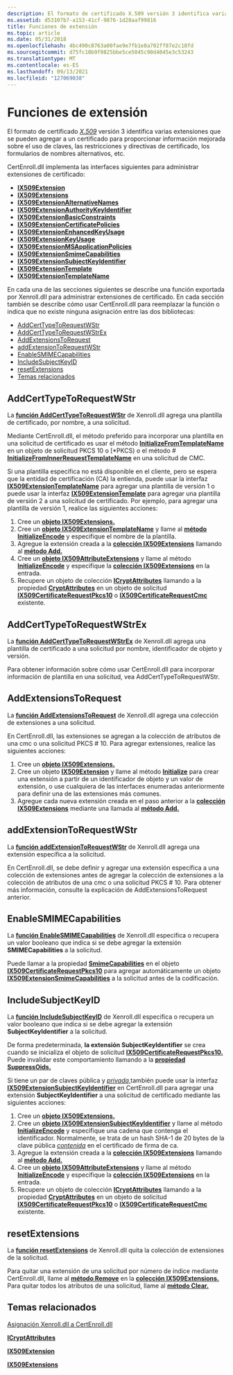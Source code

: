 ```yaml
---
description: El formato de certificado X.509 versión 3 identifica varias extensiones que se pueden agregar a un certificado para proporcionar información mejorada sobre el uso de claves, las restricciones y directivas de certificado, los formularios de nombres alternativos, etc.
ms.assetid: d53107b7-a153-41cf-9876-1d28aaf99816
title: Funciones de extensión
ms.topic: article
ms.date: 05/31/2018
ms.openlocfilehash: 4bc490c8763a00fae9e7fb1e8a702ff87e2c18fd
ms.sourcegitcommit: d75fc10b9f0825bbe5ce5045c90d4045e3c53243
ms.translationtype: MT
ms.contentlocale: es-ES
ms.lasthandoff: 09/13/2021
ms.locfileid: "127069038"
---
```

# <a name="extension-functions"></a>Funciones de extensión

El formato de certificado [*X.509*](/windows/desktop/SecGloss/x-gly) versión 3 identifica varias extensiones que se pueden agregar a un certificado para proporcionar información mejorada sobre el uso de claves, las restricciones y directivas de certificado, los formularios de nombres alternativos, etc.

CertEnroll.dll implementa las interfaces siguientes para administrar extensiones de certificado:

-   [**IX509Extension**](/windows/desktop/api/CertEnroll/nn-certenroll-ix509extension)
-   [**IX509Extensions**](/windows/desktop/api/CertEnroll/nn-certenroll-ix509extensions)
-   [**IX509ExtensionAlternativeNames**](/windows/desktop/api/CertEnroll/nn-certenroll-ix509extensionalternativenames)
-   [**IX509ExtensionAuthorityKeyIdentifier**](/windows/desktop/api/CertEnroll/nn-certenroll-ix509extensionauthoritykeyidentifier)
-   [**IX509ExtensionBasicConstraints**](/windows/desktop/api/CertEnroll/nn-certenroll-ix509extensionbasicconstraints)
-   [**IX509ExtensionCertificatePolicies**](/windows/desktop/api/CertEnroll/nn-certenroll-ix509extensioncertificatepolicies)
-   [**IX509ExtensionEnhancedKeyUsage**](/windows/desktop/api/CertEnroll/nn-certenroll-ix509extensionenhancedkeyusage)
-   [**IX509ExtensionKeyUsage**](/windows/desktop/api/CertEnroll/nn-certenroll-ix509extensionkeyusage)
-   [**IX509ExtensionMSApplicationPolicies**](/windows/desktop/api/CertEnroll/nn-certenroll-ix509extensionmsapplicationpolicies)
-   [**IX509ExtensionSmimeCapabilities**](/windows/desktop/api/CertEnroll/nn-certenroll-ix509extensionsmimecapabilities)
-   [**IX509ExtensionSubjectKeyIdentifier**](/windows/desktop/api/CertEnroll/nn-certenroll-ix509extensionsubjectkeyidentifier)
-   [**IX509ExtensionTemplate**](/windows/desktop/api/CertEnroll/nn-certenroll-ix509extensiontemplate)
-   [**IX509ExtensionTemplateName**](/windows/desktop/api/CertEnroll/nn-certenroll-ix509extensiontemplatename)

En cada una de las secciones siguientes se describe una función exportada por Xenroll.dll para administrar extensiones de certificado. En cada sección también se describe cómo usar CertEnroll.dll para reemplazar la función o indica que no existe ninguna asignación entre las dos bibliotecas:

-   [AddCertTypeToRequestWStr](#addcerttypetorequestwstr)
-   [AddCertTypeToRequestWStrEx](#addcerttypetorequestwstrex)
-   [AddExtensionsToRequest](#addextensionstorequest)
-   [addExtensionToRequestWStr](#addextensiontorequestwstr)
-   [EnableSMIMECapabilities](#enablesmimecapabilities)
-   [IncludeSubjectKeyID](#includesubjectkeyid)
-   [resetExtensions](#resetextensions)
-   [Temas relacionados](#related-topics)

## <a name="addcerttypetorequestwstr"></a>AddCertTypeToRequestWStr

La [**función AddCertTypeToRequestWStr**](/windows/desktop/api/xenroll/nf-xenroll-ienroll-addcerttypetorequestwstr) de Xenroll.dll agrega una plantilla de certificado, por nombre, a una solicitud.

Mediante CertEnroll.dll, el método preferido para incorporar una plantilla en una solicitud de certificado es usar el método [**InitializeFromTemplateName**](/windows/desktop/api/CertEnroll/nf-certenroll-ix509certificaterequestpkcs10-initializefromtemplatename) en un objeto de solicitud PKCS 10 o [*PKCS) o el método \# [**InitializeFromInnerRequestTemplateName**](/windows/desktop/api/CertEnroll/nf-certenroll-ix509certificaterequestcmc-initializefrominnerrequesttemplatename) en una solicitud de CMC.

Si una plantilla específica no está disponible en el [](/windows/desktop/SecGloss/c-gly) cliente, pero se espera que la entidad de certificación (CA) la entienda, puede usar la interfaz [**IX509ExtensionTemplateName**](/windows/desktop/api/CertEnroll/nn-certenroll-ix509extensiontemplatename) para agregar una plantilla de versión 1 o puede usar la interfaz [**IX509ExtensionTemplate**](/windows/desktop/api/CertEnroll/nn-certenroll-ix509extensiontemplate) para agregar una plantilla de versión 2 a una solicitud de certificado. Por ejemplo, para agregar una plantilla de versión 1, realice las siguientes acciones:

1.  Cree un [**objeto IX509Extensions.**](/windows/desktop/api/CertEnroll/nn-certenroll-ix509extensions)
2.  Cree un [**objeto IX509ExtensionTemplateName**](/windows/desktop/api/CertEnroll/nn-certenroll-ix509extensiontemplatename) y llame al [**método InitializeEncode**](/windows/desktop/api/CertEnroll/nf-certenroll-ix509extensiontemplatename-initializeencode) y especifique el nombre de la plantilla.
3.  Agregue la extensión creada a la [**colección IX509Extensions**](/windows/desktop/api/CertEnroll/nn-certenroll-ix509extensions) llamando al [**método Add.**](/windows/desktop/api/CertEnroll/nf-certenroll-ix509extensions-add)
4.  Cree un [**objeto IX509AttributeExtensions**](/windows/desktop/api/CertEnroll/nn-certenroll-ix509attributeextensions) y llame al método [**InitializeEncode**](/windows/desktop/api/CertEnroll/nf-certenroll-ix509attributeextensions-initializeencode) y especifique la [**colección IX509Extensions**](/windows/desktop/api/CertEnroll/nn-certenroll-ix509extensions) en la entrada.
5.  Recupere un objeto de colección [**ICryptAttributes**](/windows/desktop/api/CertEnroll/nn-certenroll-icryptattributes) llamando a la propiedad [**CryptAttributes**](/windows/desktop/api/CertEnroll/nf-certenroll-ix509certificaterequestpkcs10-get_cryptattributes) en un objeto de solicitud [**IX509CertificateRequestPkcs10**](/windows/desktop/api/CertEnroll/nn-certenroll-ix509certificaterequestpkcs10) o [**IX509CertificateRequestCmc**](/windows/desktop/api/CertEnroll/nn-certenroll-ix509certificaterequestcmc) existente.

## <a name="addcerttypetorequestwstrex"></a>AddCertTypeToRequestWStrEx

La [**función AddCertTypeToRequestWStrEx**](/windows/desktop/api/xenroll/nf-xenroll-ienroll4-addcerttypetorequestwstrex) de Xenroll.dll agrega una plantilla de certificado a una solicitud por nombre, identificador de objeto y versión.

Para obtener información sobre cómo usar CertEnroll.dll para incorporar información de plantilla en una solicitud, vea AddCertTypeToRequestWStr.

## <a name="addextensionstorequest"></a>AddExtensionsToRequest

La [**función AddExtensionsToRequest**](/windows/desktop/api/xenroll/nf-xenroll-ienroll-addextensionstorequest) de Xenroll.dll agrega una colección de extensiones a una solicitud.

En CertEnroll.dll, las extensiones se agregan a la colección de atributos de una cmc o una solicitud PKCS \# 10. Para agregar extensiones, realice las siguientes acciones:

1.  Cree un [**objeto IX509Extensions.**](/windows/desktop/api/CertEnroll/nn-certenroll-ix509extensions)
2.  Cree un objeto [**IX509Extension**](/windows/desktop/api/CertEnroll/nn-certenroll-ix509extension) y llame al método [**Initialize**](/windows/desktop/api/CertEnroll/nf-certenroll-ix509extension-initialize) para crear una extensión a partir de un identificador de objeto y un valor de extensión, o use cualquiera de las interfaces enumeradas anteriormente para definir una de las extensiones más comunes.
3.  Agregue cada nueva extensión creada en el paso anterior a la [**colección IX509Extensions**](/windows/desktop/api/CertEnroll/nn-certenroll-ix509extensions) mediante una llamada al [**método Add.**](/windows/desktop/api/CertEnroll/nf-certenroll-ix509extensions-add)

## <a name="addextensiontorequestwstr"></a>addExtensionToRequestWStr

La [**función addExtensionToRequestWStr**](/windows/desktop/api/xenroll/nf-xenroll-ienroll4-addextensiontorequestwstr) de Xenroll.dll agrega una extensión específica a la solicitud.

En CertEnroll.dll, se debe definir y agregar una extensión específica a una colección de extensiones antes de agregar la colección de extensiones a la colección de atributos de una cmc o una solicitud PKCS \# 10. Para obtener más información, consulte la explicación de AddExtensionsToRequest anterior.

## <a name="enablesmimecapabilities"></a>EnableSMIMECapabilities

La [**función EnableSMIMECapabilities**](/windows/desktop/api/xenroll/nf-xenroll-ienroll2-get_enablesmimecapabilities) de Xenroll.dll especifica o recupera un valor booleano que indica si se debe agregar la extensión **SMIMECapabilities** a la solicitud.

Puede llamar a la propiedad [**SmimeCapabilities**](/windows/desktop/api/CertEnroll/nf-certenroll-ix509certificaterequestpkcs10-get_smimecapabilities) en el objeto [**IX509CertificateRequestPkcs10**](/windows/desktop/api/CertEnroll/nn-certenroll-ix509certificaterequestpkcs10) para agregar automáticamente un objeto [**IX509ExtensionSmimeCapabilities**](/windows/desktop/api/CertEnroll/nn-certenroll-ix509extensionsmimecapabilities) a la solicitud antes de la codificación.

## <a name="includesubjectkeyid"></a>IncludeSubjectKeyID

La [**función IncludeSubjectKeyID**](/windows/desktop/api/xenroll/nf-xenroll-ienroll4-get_includesubjectkeyid) de Xenroll.dll especifica o recupera un valor booleano que indica si se debe agregar la extensión **SubjectKeyIdentifier** a la solicitud.

De forma predeterminada, **la extensión SubjectKeyIdentifier** se crea cuando se inicializa el objeto de solicitud [**IX509CertificateRequestPkcs10.**](/windows/desktop/api/CertEnroll/nn-certenroll-ix509certificaterequestpkcs10) Puede invalidar este comportamiento llamando a la [**propiedad SuppressOids.**](/windows/desktop/api/CertEnroll/nf-certenroll-ix509certificaterequestpkcs10-get_suppressoids)

Si tiene un par de claves pública y [*privada,*](/windows/desktop/SecGloss/p-gly)también puede usar la interfaz [**IX509ExtensionSubjectKeyIdentifier**](/windows/desktop/api/CertEnroll/nn-certenroll-ix509extensionsubjectkeyidentifier) en CertEnroll.dll para agregar una extensión **SubjectKeyIdentifier** a una solicitud de certificado mediante las siguientes acciones:

1.  Cree un [**objeto IX509Extensions.**](/windows/desktop/api/CertEnroll/nn-certenroll-ix509extensions)
2.  Cree un [**objeto IX509ExtensionSubjectKeyIdentifier**](/windows/desktop/api/CertEnroll/nn-certenroll-ix509extensionsubjectkeyidentifier) y llame al método [**InitializeEncode**](/windows/desktop/api/CertEnroll/nf-certenroll-ix509extensionsubjectkeyidentifier-initializeencode) y especifique una cadena que contenga el identificador. Normalmente, se trata de un hash SHA-1 de 20 bytes de la clave pública [*contenida*](/windows/desktop/SecGloss/p-gly) en el certificado de firma de ca.
3.  Agregue la extensión creada a la [**colección IX509Extensions**](/windows/desktop/api/CertEnroll/nn-certenroll-ix509extensions) llamando al [**método Add.**](/windows/desktop/api/CertEnroll/nf-certenroll-ix509extensions-add)
4.  Cree un [**objeto IX509AttributeExtensions**](/windows/desktop/api/CertEnroll/nn-certenroll-ix509attributeextensions) y llame al método [**InitializeEncode**](/windows/desktop/api/CertEnroll/nf-certenroll-ix509attributeextensions-initializeencode) y especifique la [**colección IX509Extensions**](/windows/desktop/api/CertEnroll/nn-certenroll-ix509extensions) en la entrada.
5.  Recupere un objeto de colección [**ICryptAttributes**](/windows/desktop/api/CertEnroll/nn-certenroll-icryptattributes) llamando a la propiedad [**CryptAttributes**](/windows/desktop/api/CertEnroll/nf-certenroll-ix509certificaterequestpkcs10-get_cryptattributes) en un objeto de solicitud [**IX509CertificateRequestPkcs10**](/windows/desktop/api/CertEnroll/nn-certenroll-ix509certificaterequestpkcs10) o [**IX509CertificateRequestCmc**](/windows/desktop/api/CertEnroll/nn-certenroll-ix509certificaterequestcmc) existente.

## <a name="resetextensions"></a>resetExtensions

La [**función resetExtensions**](/windows/desktop/api/xenroll/nf-xenroll-ienroll4-resetextensions) de Xenroll.dll quita la colección de extensiones de la solicitud.

Para quitar una extensión de una solicitud por número de índice mediante CertEnroll.dll, llame al [**método Remove**](/windows/desktop/api/CertEnroll/nf-certenroll-ix509extensions-remove) en la [**colección IX509Extensions.**](/windows/desktop/api/CertEnroll/nn-certenroll-ix509extensions) Para quitar todos los atributos de una solicitud, llame al [**método Clear.**](/windows/desktop/api/CertEnroll/nf-certenroll-ix509extensions-clear)

## <a name="related-topics"></a>Temas relacionados

<dl> <dt>

[Asignación Xenroll.dll a CertEnroll.dll](mapping-xenroll-dll-to-certenroll-dll.md)
</dt> <dt>

[**ICryptAttributes**](/windows/desktop/api/CertEnroll/nn-certenroll-icryptattributes)
</dt> <dt>

[**IX509Extension**](/windows/desktop/api/CertEnroll/nn-certenroll-ix509extension)
</dt> <dt>

[**IX509Extensions**](/windows/desktop/api/CertEnroll/nn-certenroll-ix509extensions)
</dt> </dl>

 

 
